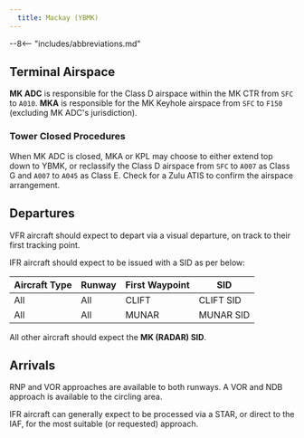```yaml
---
  title: Mackay (YBMK)
---
```


--8<-- "includes/abbreviations.md"

## Terminal Airspace
**MK ADC** is responsible for the Class D airspace within the MK CTR from `SFC` to `A010`. **MKA** is responsible for the MK Keyhole airspace from `SFC` to `F150` (excluding MK ADC's jurisdiction).

### Tower Closed Procedures
When MK ADC is closed, MKA or KPL may choose to either extend top down to YBMK, or reclassify the Class D airspace from `SFC` to `A007` as Class G and `A007` to `A045` as Class E. Check for a Zulu ATIS to confirm the airspace arrangement.

## Departures
VFR aircraft should expect to depart via a visual departure, on track to their first tracking point.

IFR aircraft should expect to be issued with a SID as per below:

| Aircraft Type | Runway | First Waypoint | SID |
| --- | --- | --- | --- |
| All | All | CLIFT | CLIFT SID |
| All | All | MUNAR | MUNAR SID |

All other aircraft should expect the **MK (RADAR) SID**.

## Arrivals
RNP and VOR approaches are available to both runways. A VOR and NDB approach is available to the circling area.

IFR aircraft can generally expect to be processed via a STAR, or direct to the IAF, for the most suitable (or requested) approach.